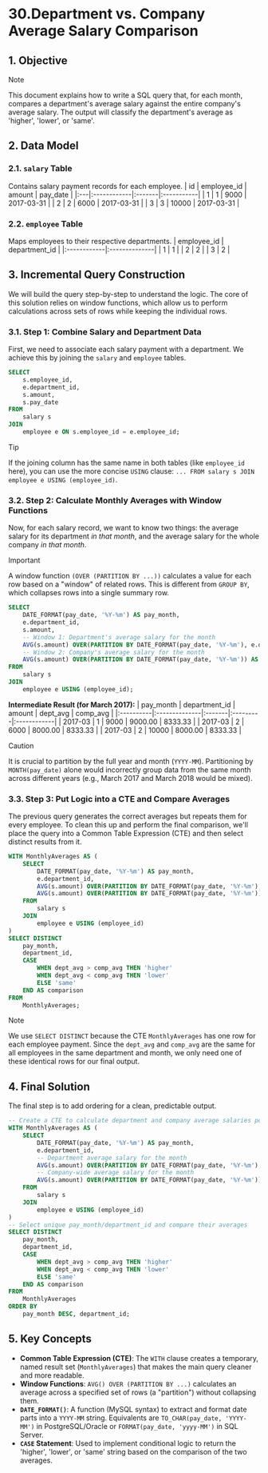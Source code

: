 # 30.Department vs. Company Average Salary Comparison

## 1. Objective
> [!NOTE]
> This document explains how to write a SQL query that, for each month, compares a department's average salary against the entire company's average salary. The output will classify the department's average as 'higher', 'lower', or 'same'.

## 2. Data Model

### 2.1. `salary` Table
Contains salary payment records for each employee.
| id | employee_id | amount | pay_date   |
|:---|:------------|:-------|:-----------|
| 1  | 1           | 9000   | 2017-03-31 |
| 2  | 2           | 6000   | 2017-03-31 |
| 3  | 3           | 10000  | 2017-03-31 |

### 2.2. `employee` Table
Maps employees to their respective departments.
| employee_id | department_id |
|:------------|:--------------|
| 1           | 1             |
| 2           | 2             |
| 3           | 2             |

## 3. Incremental Query Construction
We will build the query step-by-step to understand the logic. The core of this solution relies on window functions, which allow us to perform calculations across sets of rows while keeping the individual rows.

### 3.1. Step 1: Combine Salary and Department Data
First, we need to associate each salary payment with a department. We achieve this by joining the `salary` and `employee` tables.

```sql
SELECT
    s.employee_id,
    e.department_id,
    s.amount,
    s.pay_date
FROM
    salary s
JOIN
    employee e ON s.employee_id = e.employee_id;
```
> [!TIP]
> If the joining column has the same name in both tables (like `employee_id` here), you can use the more concise `USING` clause: `... FROM salary s JOIN employee e USING (employee_id)`.

### 3.2. Step 2: Calculate Monthly Averages with Window Functions
Now, for each salary record, we want to know two things: the average salary for its department *in that month*, and the average salary for the whole company *in that month*.

> [!IMPORTANT]
> A window function `(OVER (PARTITION BY ...))` calculates a value for each row based on a "window" of related rows. This is different from `GROUP BY`, which collapses rows into a single summary row.

```sql
SELECT
    DATE_FORMAT(pay_date, '%Y-%m') AS pay_month,
    e.department_id,
    s.amount,
    -- Window 1: Department's average salary for the month
    AVG(s.amount) OVER(PARTITION BY DATE_FORMAT(pay_date, '%Y-%m'), e.department_id) AS dept_avg,
    -- Window 2: Company's average salary for the month
    AVG(s.amount) OVER(PARTITION BY DATE_FORMAT(pay_date, '%Y-%m')) AS comp_avg
FROM
    salary s
JOIN
    employee e USING (employee_id);
```
**Intermediate Result (for March 2017):**
| pay_month | department_id | amount | dept_avg | comp_avg    |
|:----------|:--------------|:-------|:---------|:------------|
| 2017-03   | 1             | 9000   | 9000.00  | 8333.33     |
| 2017-03   | 2             | 6000   | 8000.00  | 8333.33     |
| 2017-03   | 2             | 10000  | 8000.00  | 8333.33     |

> [!CAUTION]
> It is crucial to partition by the full year and month (`YYYY-MM`). Partitioning by `MONTH(pay_date)` alone would incorrectly group data from the same month across different years (e.g., March 2017 and March 2018 would be mixed).

### 3.3. Step 3: Put Logic into a CTE and Compare Averages
The previous query generates the correct averages but repeats them for every employee. To clean this up and perform the final comparison, we'll place the query into a Common Table Expression (CTE) and then select distinct results from it.

```sql
WITH MonthlyAverages AS (
    SELECT
        DATE_FORMAT(pay_date, '%Y-%m') AS pay_month,
        e.department_id,
        AVG(s.amount) OVER(PARTITION BY DATE_FORMAT(pay_date, '%Y-%m'), e.department_id) AS dept_avg,
        AVG(s.amount) OVER(PARTITION BY DATE_FORMAT(pay_date, '%Y-%m')) AS comp_avg
    FROM
        salary s
    JOIN
        employee e USING (employee_id)
)
SELECT DISTINCT
    pay_month,
    department_id,
    CASE
        WHEN dept_avg > comp_avg THEN 'higher'
        WHEN dept_avg < comp_avg THEN 'lower'
        ELSE 'same'
    END AS comparison
FROM
    MonthlyAverages;
```
> [!NOTE]
> We use `SELECT DISTINCT` because the CTE `MonthlyAverages` has one row for each employee payment. Since the `dept_avg` and `comp_avg` are the same for all employees in the same department and month, we only need one of these identical rows for our final output.

## 4. Final Solution
The final step is to add ordering for a clean, predictable output.

```sql
-- Create a CTE to calculate department and company average salaries per month
WITH MonthlyAverages AS (
    SELECT
        DATE_FORMAT(pay_date, '%Y-%m') AS pay_month,
        e.department_id,
        -- Department average salary for the month
        AVG(s.amount) OVER(PARTITION BY DATE_FORMAT(pay_date, '%Y-%m'), e.department_id) AS dept_avg,
        -- Company-wide average salary for the month
        AVG(s.amount) OVER(PARTITION BY DATE_FORMAT(pay_date, '%Y-%m')) AS comp_avg
    FROM
        salary s
    JOIN
        employee e USING (employee_id)
)
-- Select unique pay_month/department_id and compare their averages
SELECT DISTINCT
    pay_month,
    department_id,
    CASE
        WHEN dept_avg > comp_avg THEN 'higher'
        WHEN dept_avg < comp_avg THEN 'lower'
        ELSE 'same'
    END AS comparison
FROM
    MonthlyAverages
ORDER BY
    pay_month DESC, department_id;
```

## 5. Key Concepts
*   **Common Table Expression (CTE)**: The `WITH` clause creates a temporary, named result set (`MonthlyAverages`) that makes the main query cleaner and more readable.
*   **Window Functions**: `AVG() OVER (PARTITION BY ...)` calculates an average across a specified set of rows (a "partition") without collapsing them.
*   **`DATE_FORMAT()`**: A function (MySQL syntax) to extract and format date parts into a `YYYY-MM` string. Equivalents are `TO_CHAR(pay_date, 'YYYY-MM')` in PostgreSQL/Oracle or `FORMAT(pay_date, 'yyyy-MM')` in SQL Server.
*   **`CASE` Statement**: Used to implement conditional logic to return the 'higher', 'lower', or 'same' string based on the comparison of the two averages.
